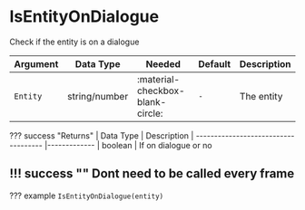 # IsEntityOnDialogue
Check if the entity is on a dialogue

| Argument              | Data Type                            | Needed                    | Default         | Description
| ----------------------| ------------------------------------ | ------------------------- |-----------------|-------------
| `Entity`                | string/number | :material-checkbox-blank-circle: | `-` | The entity

??? success "Returns"
    | Data Type                            | Description
    | ------------------------------------ |-------------
    | boolean | If on dialogue or no

!!! success ""
    Dont need to be called every frame
---
??? example
    ```
    IsEntityOnDialogue(entity)
    ```
